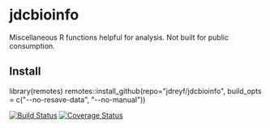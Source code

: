 # jdcbioinfo
Miscellaneous R functions helpful for analysis. Not built for public consumption.

## Install
library(remotes)
remotes::install_github(repo="jdreyf/jdcbioinfo", build_opts = c("--no-resave-data", "--no-manual"))

[![Build Status](https://travis-ci.org/jdreyf/jdcbioinfo.svg?branch=master)](https://travis-ci.org/jdreyf/jdcbioinfo)
[![Coverage Status](https://img.shields.io/codecov/c/github/jdreyf/jdcbioinfo/master.svg)](https://codecov.io/github/jdreyf/jdcbioinfo?branch=master)
